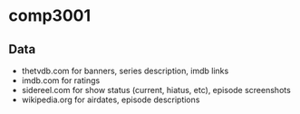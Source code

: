 # comp3001

## Data

 - thetvdb.com for banners, series description, imdb links
 - imdb.com for ratings
 - sidereel.com for show status (current, hiatus, etc), episode screenshots
 - wikipedia.org for airdates, episode descriptions
